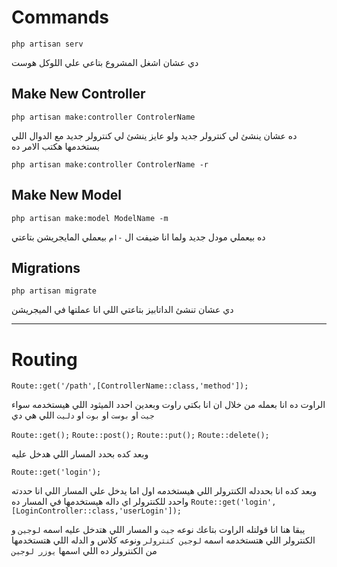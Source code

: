# Commands

``php artisan serv``

دي عشان اشغل المشروع بتاعي علي اللوكل هوست 

## Make New Controller

``php artisan make:controller ControlerName``

ده عشان ينشئ لي كنترولر جديد ولو عايز ينشئ لي كنترولر جديد مع الدوال اللي بستخدمها هكتب الامر ده

``php artisan make:controller ControlerName -r``

## Make New Model

``php artisan make:model ModelName -m``

ده بيعملي مودل جديد ولما انا ضيفت ال `-ام` بيعملي المايجريشن بتاعتي 

## Migrations

``php artisan migrate``

دي عشان تنشئ الداتابيز بتاعتي اللي انا عملتها في الميجريشن

-----

# Routing

```Route::get('/path',[ControllerName::class,'method']);```

الراوت ده انا بعمله من خلال ان انا بكتي راوت وبعدين احدد الميثود اللي هيستخدمه سواء `جيت` او `بوست` او `بوت` او `دليت`
اللي هي دي

```Route::get();``` 
```Route::post();```
```Route::put();```
```Route::delete();```

وبعد كده بحدد المسار اللي هدخل عليه 

```Route::get('login');``` 

 وبعد كده انا بحددله الكنترولر اللي هيستخدمه اول اما يدخل علي المسار اللي انا حددته واحدد للكنترولر اي داله هيستخدمها في المسار ده
 ```Route::get('login',[LoginController::class,'userLogin']);```

يبقا هنا انا قولتله الراوت بتاعك نوعه `جيت` و المسار اللي هتدخل عليه اسمه `لوجين`
و الكنترولر اللي هتستخدمه اسمه `لوجين كنترولر` ونوعه كلاس
و الدله اللي هتستخدمها من الكنترولر ده اللي اسمها `يوزر لوجين`



